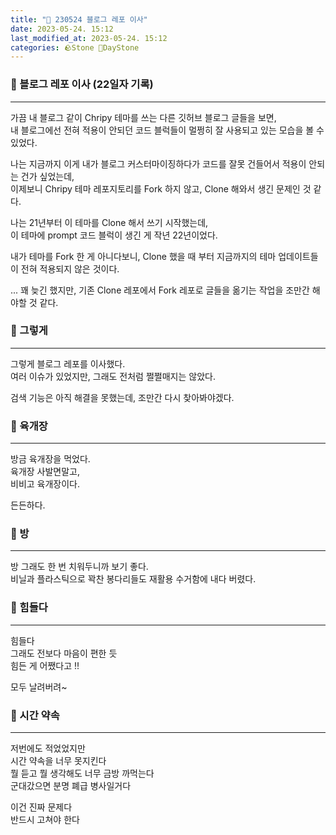 ```yaml
---
title: "🌱 230524 블로그 레포 이사"
date: 2023-05-24. 15:12
last_modified_at: 2023-05-24. 15:12
categories: 🪨Stone 🌱DayStone
---
```


### 🗿 블로그 레포 이사 (22일자 기록)

---

가끔 내 블로그 같이 Chripy 테마를 쓰는 다른 깃허브 블로그 글들을 보면,  
내 블로그에선 전혀 적용이 안되던 코드 블럭들이 멀쩡히 잘 사용되고 있는 모습을 볼 수 있었다.  

나는 지금까지 이게 내가 블로그 커스터마이징하다가 코드를 잘못 건들어서 적용이 안되는 건가 싶었는데,  
이제보니 Chripy 테마 레포지토리를 Fork 하지 않고, Clone 해와서 생긴 문제인 것 같다.  

나는 21년부터 이 테마를 Clone 해서 쓰기 시작했는데,  
이 테마에 prompt 코드 블럭이 생긴 게 작년 22년이었다.  

내가 테마를 Fork 한 게 아니다보니, Clone 했을 때 부터 지금까지의 테마 업데이트들이 전혀 적용되지 않은 것이다.  

... 꽤 늦긴 했지만, 기존 Clone 레포에서 Fork 레포로 글들을 옮기는 작업을 조만간 해야할 것 같다.  

### 🗿 그렇게

---

그렇게 블로그 레포를 이사했다.  
여러 이슈가 있었지만, 그래도 전처럼 쩔쩔매지는 않았다.  

검색 기능은 아직 해결을 못했는데, 조만간 다시 찾아봐야겠다.  

### 🗿 육개장

---

방금 육개장을 먹었다.  
육개장 사발면말고,  
비비고 육개장이다.  

든든하다.  

### 🗿 방

---

방 그래도 한 번 치워두니까 보기 좋다.  
비닐과 플라스틱으로 꽉찬 봉다리들도 재활용 수거함에 내다 버렸다.  

### 🗿 힘들다

---

힘들다  
그래도 전보다 마음이 편한 듯  
힘든 게 어쨌다고 !!  

모두 날려버려~  

### 🗿 시간 약속

---

저번에도 적었었지만  
시간 약속을 너무 못지킨다  
뭘 듣고 뭘 생각해도 너무 금방 까먹는다  
군대갔으면 분명 폐급 병사일거다  

이건 진짜 문제다  
반드시 고쳐야 한다  
